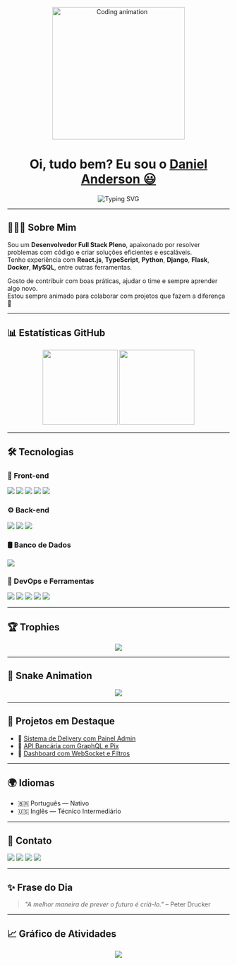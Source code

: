 <!-- Banner animado -->
<p align="center">
  <img src="https://media.giphy.com/media/qgQUggAC3Pfv687qPC/giphy.gif" width="300" alt="Coding animation" />
</p>

<h1 align="center">
  Oi, tudo bem? Eu sou o  
  <a href="https://www.linkedin.com/in/daniel-anderson-739bb31a9/" target="_blank">Daniel Anderson 😃</a>
</h1>

<p align="center">
  <img src="https://readme-typing-svg.demolab.com?font=Fira+Code&size=22&pause=1000&center=true&width=435&lines=Desenvolvedor+Full+Stack+Pleno;React+%7C+TypeScript+%7C+Python+%7C+Django;Foco+em+produtividade+e+colaboração!" alt="Typing SVG" />
</p>

---

## 👨🏿‍💻 Sobre Mim

Sou um **Desenvolvedor Full Stack Pleno**, apaixonado por resolver problemas com código e criar soluções eficientes e escaláveis.  
Tenho experiência com **React.js**, **TypeScript**, **Python**, **Django**, **Flask**, **Docker**, **MySQL**, entre outras ferramentas.

Gosto de contribuir com boas práticas, ajudar o time e sempre aprender algo novo.  
Estou sempre animado para colaborar com projetos que fazem a diferença 🚀

---

## 📊 Estatísticas GitHub

<div align="center">
  <img height="170em" src="https://github-readme-stats.vercel.app/api?username=danielandersonBC96&show_icons=true&theme=dracula&include_all_commits=true&count_private=true"/>
  <img height="170em" src="https://github-readme-stats.vercel.app/api/top-langs/?username=danielandersonBC96&layout=compact&langs_count=10&theme=dracula"/>
</div>

---

## 🛠️ Tecnologias

### 🚀 Front-end
<div>
  <img src="https://img.shields.io/badge/React-20232A?style=for-the-badge&logo=react&logoColor=61DAFB"/>
  <img src="https://img.shields.io/badge/TypeScript-007ACC?style=for-the-badge&logo=typescript&logoColor=white"/>
  <img src="https://img.shields.io/badge/JavaScript-F7DF1E?style=for-the-badge&logo=javascript&logoColor=black"/>
  <img src="https://img.shields.io/badge/HTML5-E34F26?style=for-the-badge&logo=html5&logoColor=white"/>
  <img src="https://img.shields.io/badge/CSS3-1572B6?style=for-the-badge&logo=css3&logoColor=white"/>
</div>

### ⚙️ Back-end
<div>
  <img src="https://img.shields.io/badge/Python-3776AB?style=for-the-badge&logo=python&logoColor=white"/>
  <img src="https://img.shields.io/badge/Django-092E20?style=for-the-badge&logo=django&logoColor=white"/>
  <img src="https://img.shields.io/badge/Flask-000000?style=for-the-badge&logo=flask&logoColor=white"/>
</div>

### 🛢️ Banco de Dados
<div>
  <img src="https://img.shields.io/badge/MySQL-005C84?style=for-the-badge&logo=mysql&logoColor=white"/>
</div>

### 🧰 DevOps e Ferramentas
<div>
  <img src="https://img.shields.io/badge/Docker-2496ED?style=for-the-badge&logo=docker&logoColor=white"/>
  <img src="https://img.shields.io/badge/Kubernetes-326CE5?style=for-the-badge&logo=kubernetes&logoColor=white"/>
  <img src="https://img.shields.io/badge/Git-F05032?style=for-the-badge&logo=git&logoColor=white"/>
  <img src="https://img.shields.io/badge/Jira-0052CC?style=for-the-badge&logo=jira&logoColor=white"/>
  <img src="https://img.shields.io/badge/DBeaver-543994?style=for-the-badge&logo=dbeaver&logoColor=white"/>
</div>

---

## 🏆 Trophies

<p align="center">
  <img src="https://github-profile-trophy.vercel.app/?username=danielandersonBC96&theme=dracula&row=2&column=4&no-frame=true&margin-w=15"/>
</p>

---

## 🐍 Snake Animation

<p align="center">
  <img src="https://raw.githubusercontent.com/danielandersonBC96/danielandersonBC96/output/github-contribution-grid-snake.svg"/>
</p>

---

## 📌 Projetos em Destaque

- 🔗 [Sistema de Delivery com Painel Admin](https://github.com/danielandersonBC96/sistema-delivery)  
- 🔗 [API Bancária com GraphQL e Pix](https://github.com/danielandersonBC96/api-bancaria-pix)  
- 🔗 [Dashboard com WebSocket e Filtros](https://github.com/danielandersonBC96/admin-dashboard-orders)  

---

## 🌍 Idiomas

- 🇧🇷 Português — Nativo  
- 🇺🇸 Inglês — Técnico Intermediário

---

## 💬 Contato

<a href="mailto:dev.danielanderson@gmail.com.br"><img src="https://img.shields.io/badge/Email-D14836?style=for-the-badge&logo=gmail&logoColor=white"/></a>
<a href="https://www.linkedin.com/in/daniel-anderson-739bb31a9/" target="_blank"><img src="https://img.shields.io/badge/-LinkedIn-%230077B5?style=for-the-badge&logo=linkedin&logoColor=white"/></a>
<a href="https://wa.me/5592982869627" target="_blank"><img src="https://img.shields.io/badge/-WhatsApp-25D366?style=for-the-badge&logo=whatsapp&logoColor=white"/></a>
<a href="https://danielanderson.vercel.app/" target="_blank"><img src="https://img.shields.io/badge/Portfólio-000000?style=for-the-badge&logo=vercel&logoColor=white"/></a>

---

## ✨ Frase do Dia

> _"A melhor maneira de prever o futuro é criá-lo."_ – Peter Drucker

---

## 📈 Gráfico de Atividades

<p align="center">
  <img src="https://github-readme-activity-graph.vercel.app/graph?username=danielandersonBC96&theme=dracula&hide_border=true"/>
</p>





